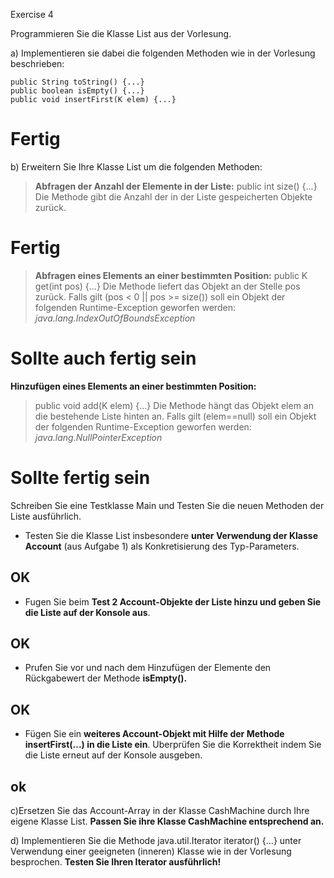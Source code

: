 Exercise 4

Programmieren Sie die Klasse List<K> aus der Vorlesung.

a) Implementieren sie dabei die folgenden Methoden wie in der Vorlesung beschrieben:

    public String toString() {...}
    public boolean isEmpty() {...}
    public void insertFirst(K elem) {...}
# Fertig #

b) Erweitern Sie Ihre Klasse List<K> um die folgenden Methoden:
> 
>  **Abfragen der Anzahl der Elemente in der Liste:**
>  public int size() {...}
>  Die Methode gibt die Anzahl der in der Liste gespeicherten Objekte zurück.
>  
  # Fertig #
>  
>  **Abfragen eines Elements an einer bestimmten Position:**
>  public K get(int pos) {...}
>  Die Methode liefert das Objekt an der Stelle pos zurück. Falls gilt (pos < 0 || pos >= size()) soll ein Objekt der folgenden Runtime-Exception geworfen werden: *java.lang.IndexOutOfBoundsException*
# Sollte auch fertig sein #
> 
   **Hinzufügen eines Elements an einer bestimmten Position:**
> public void add(K elem) {...}
> Die Methode hängt das Objekt elem an die bestehende Liste hinten an. Falls gilt (elem==null) soll ein Objekt der folgenden Runtime-Exception geworfen werden: *java.lang.NullPointerException*
# Sollte fertig sein #
Schreiben Sie eine Testklasse Main und Testen Sie die neuen Methoden der Liste ausführlich.

- Testen Sie die Klasse List insbesondere **unter Verwendung der Klasse Account** (aus Aufgabe 1) als Konkretisierung des Typ-Parameters. 
## OK ##
- Fugen Sie beim **Test 2 Account-Objekte der Liste hinzu und geben Sie die Liste auf der Konsole aus**. 
## OK ##
- Prufen Sie vor und nach dem Hinzufügen der Elemente den Rückgabewert der Methode **isEmpty().**
## OK ##
- Fügen Sie ein **weiteres Account-Objekt mit Hilfe der Methode insertFirst(...) in die Liste ein**. Uberprüfen Sie die Korrektheit indem Sie die Liste erneut auf der Konsole ausgeben.
## ok ##
c)Ersetzen Sie das Account-Array in der Klasse CashMachine durch Ihre eigene Klasse List. **Passen Sie ihre Klasse CashMachine entsprechend an.**

d) Implementieren Sie die Methode java.util.Iterator<K> iterator() {...} unter Verwendung einer geeigneten (inneren) Klasse wie in der Vorlesung besprochen. **Testen Sie Ihren Iterator ausführlich!**
